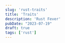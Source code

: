 ```yaml
---
slug: 'rust-traits'
title: 'Traits'
description: 'Rust Fever'
pubDate: "2023-07-19"
draft: true
tags: ['rust']
---
```


